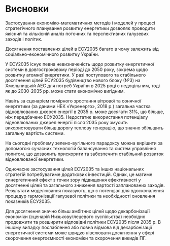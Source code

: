 # Висновки

Застосування економіко-математичних методів і моделей у процесі стратегічного планування розвитку енергетики дозволяє проводити якісний та кількісній аналіз поточних та перспективних галузевих заходів і політик.

Досягнення поставлених цілей в ЕСУ2035 багато в чому залежить від соціально-економічного розвитку України.

У ЕСУ2035 існує певна невизначеність щодо розвитку енергетичної системи в довгостроковому періоді до 2050 року, зокрема щодо розвитку атомної енергетики. У разі поступового та стабільного досягнення цілей ЕСУ2035 будівництво нового блоку (№3) на Хмельницькій АЕС для потреб України в 2025 році є недоцільним, тоді як до 2030-2035 рр. може стати економічно вигідним.

Навіть за сценарієм помірного зростання вітрової та сонячної енергетики (за даними НЕК «Укренерго», 2018 р.) загальна частка відновлюваних джерел енергії в 2035 р. може досягати 31%, що більше, ніж передбачено ЕСУ2035. Недостатнє використання потенціалу відновлюваних джерел енергії після 2035 року змусить використовувати більш дорогу теплову генерацію, що значно збільшить загальну вартість системи.

На сьогодні проблему зелено-вугільного парадоксу можна вирішити за допомогою сучасних технологій балансування та систем управління попитом, що дозволить прискорити та забезпечити стабільний розвиток відновлюваної енергетики. 

Одночасне застосування цілей ЕСУ2035 та інших національних стратегій потребуватиме додаткових інвестицій. Однак, це матиме синергетичний ефект з точки зору підвищення ефективності у досягненні цілей та загального зниження вартості запланованих заходів. Результати моделювання показують, що є потенціал для вдосконалення процедур гармонізації галузевої політики та необхідності оновлення показників ЕСУ2035.

Для досягнення значно більш амбітних цілей щодо декарбонізації економіки (сценарій Низьковуглецевого суспільства) необхідно продовжити та розширити відповідні політики ЕСУ2035 після 2035 р. В іншому випадку послаблення або повна відмова від декарбонізації енергетичної системи може швидко нівелювати досягнення у сфері скорочення енергоємності економіки та скорочення викидів ПГ.
